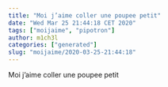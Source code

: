 ```yaml
---
title: "Moi j’aime coller une poupee petit"
date: "Wed Mar 25 21:44:18 CET 2020"
tags: ["moijaime", "pipotron"]
author: m1ch3l
categories: ["generated"]
slug: "moijaime/2020-03-25-21:44:18"
---
```


Moi j’aime coller une poupee petit
